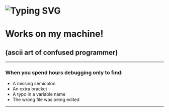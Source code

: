 # ![Typing SVG](https://readme-typing-svg.demolab.com?font=Fira+Code&pause=1000&color=F72315&width=435&lines=%F0%9F%9A%80%F0%9F%96%A5%EF%B8%8F%F0%9F%94%A7+FastAPI+Application)

# Works on my machine!
## (ascii art of confused programmer)

---

### When you spend hours debugging only to find:
- A missing semicolon
- An extra bracket
- A typo in a variable name
- The wrong file was being edited

---
